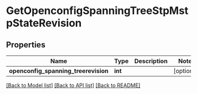 # GetOpenconfigSpanningTreeStpMstpStateRevision

## Properties
Name | Type | Description | Notes
------------ | ------------- | ------------- | -------------
**openconfig_spanning_treerevision** | **int** |  | [optional] 

[[Back to Model list]](../README.md#documentation-for-models) [[Back to API list]](../README.md#documentation-for-api-endpoints) [[Back to README]](../README.md)


